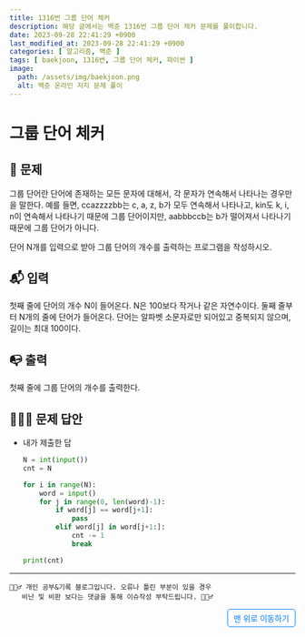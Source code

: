 ```yaml
---
title: 1316번 그룹 단어 체커
description: 해당 글에서는 백준 1316번 그룹 단어 체커 문제를 풀이합니다.
date: 2023-09-28 22:41:29 +0900
last_modified_at: 2023-09-28 22:41:29 +0900
categories: [ 알고리즘, 백준 ]
tags: [ baekjoon, 1316번, 그룹 단어 체커, 파이썬 ]
image:
  path: /assets/img/baekjoon.png
  alt: 백준 온라인 저지 문제 풀이
---
```

    
# 그룹 단어 체커
## 📃 문제
<p>그룹 단어란 단어에 존재하는 모든 문자에 대해서, 각 문자가 연속해서 나타나는 경우만을 말한다. 예를 들면, ccazzzzbb는 c, a, z, b가 모두 연속해서 나타나고, kin도 k, i, n이 연속해서 나타나기 때문에 그룹 단어이지만, aabbbccb는 b가 떨어져서 나타나기 때문에 그룹 단어가 아니다.</p>

<p>단어 N개를 입력으로 받아 그룹 단어의 개수를 출력하는 프로그램을 작성하시오.</p>

## 📬 입력
<p>첫째 줄에 단어의 개수 N이 들어온다. N은 100보다 작거나 같은 자연수이다. 둘째 줄부터 N개의 줄에 단어가 들어온다. 단어는 알파벳 소문자로만 되어있고 중복되지 않으며, 길이는 최대 100이다.</p>


## 📭 출력
<p>첫째 줄에 그룹 단어의 개수를 출력한다.</p>


## 🙆🏻‍♂️ 문제 답안

- 내가 제출한 답
    ```python
    N = int(input())
    cnt = N

    for i in range(N):
        word = input()
        for j in range(0, len(word)-1):
            if word[j] == word[j+1]:
                pass
            elif word[j] in word[j+1:]:
                cnt -= 1
                break

    print(cnt)
    ```

***

    🙋🏻‍♂️ 개인 공부&기록 블로그입니다. 오류나 틀린 부분이 있을 경우 
       비난 및 비판 보다는 댓글을 통해 이슈작성 부탁드립니다. 🙋🏻‍♂️

<a href="#" style="display: inline-block; padding: 5px 10px; color: #007bff; text-decoration: none; border: 0.5px solid #007bff; border-radius: 5px; float: right;">맨 위로 이동하기</a>